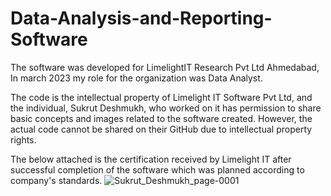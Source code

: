 # Data-Analysis-and-Reporting-Software

The software was developed for LimelightIT Research Pvt Ltd Ahmedabad, In march 2023 my role for the organization was Data Analyst.

The code is the intellectual property of Limelight IT Software Pvt Ltd, and the individual, Sukrut Deshmukh, who worked on it has permission to share basic concepts and images related to the software created. However, the actual code cannot be shared on their GitHub due to intellectual property rights.

The below attached is the certification received by Limelight IT after successful completion of the software which was planned according to company's standards.
![Sukrut_Deshmukh_page-0001](https://github.com/SukrutDeshmukh/Data-Analysis-and-Reporting-Software/assets/127339353/e45ddb81-8a66-4fc9-a3b1-253c084306e8)
